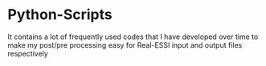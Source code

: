 # Python-Scripts
It contains a lot of frequently used codes that I have developed over time to make my post/pre processing easy for Real-ESSI input and output files respectively
